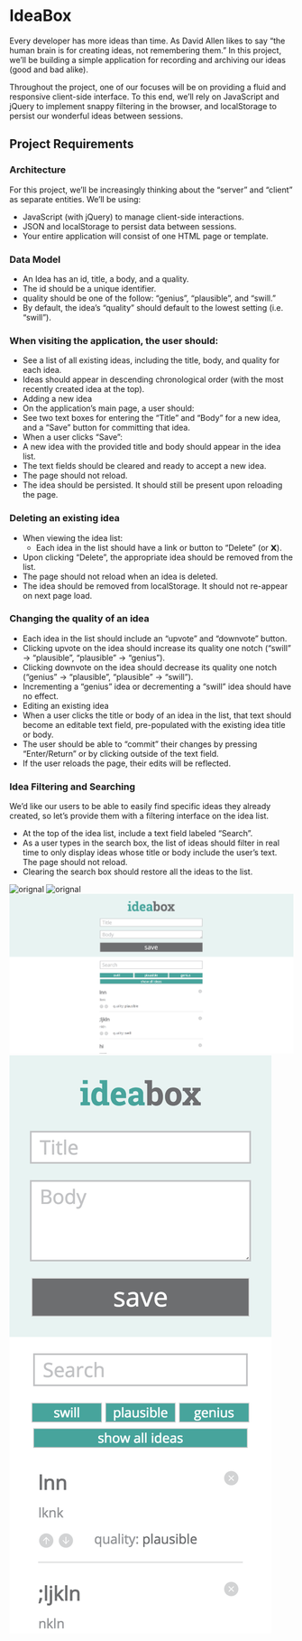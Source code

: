 # IdeaBox
Every developer has more ideas than time. As David Allen likes to say “the human brain is for creating ideas, not remembering them.” In this project, we’ll be building a simple application for recording and archiving our ideas (good and bad alike).

Throughout the project, one of our focuses will be on providing a fluid and responsive client-side interface. To this end, we’ll rely on JavaScript and jQuery to implement snappy filtering in the browser, and localStorage to persist our wonderful ideas between sessions.

## Project Requirements
### Architecture
For this project, we’ll be increasingly thinking about the “server” and “client” as separate entities. We’ll be using:
* JavaScript (with jQuery) to manage client-side interactions.
* JSON and localStorage to persist data between sessions.
* Your entire application will consist of one HTML page or template.

### Data Model
* An Idea has an id, title, a body, and a quality.
* The id should be a unique identifier.
* quality should be one of the follow: “genius”, “plausible”, and “swill.”
* By default, the idea’s “quality” should default to the lowest setting (i.e. “swill”).

### When visiting the application, the user should:
* See a list of all existing ideas, including the title, body, and quality for each idea.
* Ideas should appear in descending chronological order (with the most recently created idea at the top).
* Adding a new idea
* On the application’s main page, a user should:
 * See two text boxes for entering the “Title” and “Body” for a new idea, and a “Save” button for committing that idea.
* When a user clicks “Save”:
 * A new idea with the provided title and body should appear in the idea list.
 * The text fields should be cleared and ready to accept a new idea.
 * The page should not reload.
* The idea should be persisted. It should still be present upon reloading the page.

### Deleting an existing idea
* When viewing the idea list:
  * Each idea in the list should have a link or button to “Delete” (or 𝗫).
* Upon clicking “Delete”, the appropriate idea should be removed from the list.
 * The page should not reload when an idea is deleted.
 * The idea should be removed from localStorage. It should not re-appear on next page load.
 
### Changing the quality of an idea
* Each idea in the list should include an “upvote” and “downvote” button.
 * Clicking upvote on the idea should increase its quality one notch (“swill” → “plausible”, “plausible” → “genius”).
 * Clicking downvote on the idea should decrease its quality one notch (“genius” → “plausible”, “plausible” → “swill”).
 * Incrementing a “genius” idea or decrementing a “swill” idea should have no effect.
* Editing an existing idea
* When a user clicks the title or body of an idea in the list, that text should become an editable text field, pre-populated with the existing idea title or body.
* The user should be able to “commit” their changes by pressing “Enter/Return” or by clicking outside of the text field.
* If the user reloads the page, their edits will be reflected.

### Idea Filtering and Searching
We’d like our users to be able to easily find specific ideas they already created, so let’s provide them with a filtering interface on the idea list.

* At the top of the idea list, include a text field labeled “Search”.
* As a user types in the search box, the list of ideas should filter in real time to only display ideas whose title or body include the user’s text. The page should not reload.
* Clearing the search box should restore all the ideas to the list.

![orignal](http://frontend.turing.io/assets/images/projects/ideabox/ideabox-01.png "")
![orignal](http://frontend.turing.io/assets/images/projects/ideabox/ideabox-03.png "")
![orignal](images/idea-box-desktop.png "")
![orignal](images/idea-box-mobile.png "")
